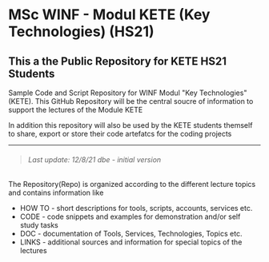 MSc WINF - Modul KETE (Key Technologies) (HS21)
===============================================
## This a the Public Repository for KETE HS21 Students 

Sample Code and Script Repository for WINF Modul "Key Technologies" (KETE). This GitHub Repository will be the central soucre of information to support the lectures
of the Module KETE

In addition this repository will also be used by the KETE students themself to share, export or store their code artefatcs for the coding projects

---
> ###### Last update: 12/8/21 dbe - initial version

The Repository(Repo) is organized according to the different lecture topics and contains information like
* HOW TO - short descriptions for tools, scripts, accounts, services etc.
* CODE - code snippets and examples for demonstration and/or self study tasks
* DOC - documentation of Tools, Services, Technologies, Topics etc.
* LINKS - additional sources and information for special topics of the lectures





